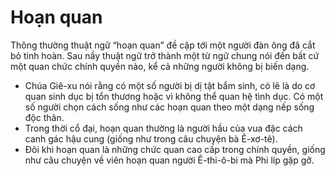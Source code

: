 # Hoạn quan

Thông thường thuật ngữ “hoạn quan” đề cập tới một người đàn ông đã cắt bỏ tinh hoàn.  Sau nầy thuật ngữ trở thành một từ ngữ chung nói đến bất cứ một quan chức chính quyền nào, kể cả những người không bị biến dạng. 
- Chúa Giê-xu nói rằng có một số người bị dị tật bẩm sinh, có lẽ là do cơ quan sinh dục bị tổn thương hoặc vì không thể quan hệ tình dục.  Có một số người chọn cách sống như các hoạn quan theo một dạng nếp sống độc thân.
- Trong thời cổ đại, hoạn quan thường là người hầu của vua đặc cách canh gác hậu cung (giống như trong câu chuyện bà Ê-xơ-tê).
- Đôi khi hoạn quan là những chức quan cao cấp trong chính quyền, giống như câu chuyện về viên hoạn quan người Ê-thi-ô-bi mà Phi líp gặp gỡ.

